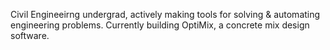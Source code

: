 Civil Engineeirng undergrad, actively making tools for solving & automating engineering problems. Currently building OptiMix, a concrete mix design software.
